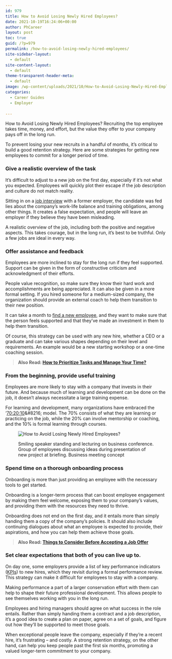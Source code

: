 ```yaml
---
id: 979
title: How to Avoid Losing Newly Hired Employees?
date: 2021-10-19T16:24:06+00:00
author: PhCareer
layout: post
toc: true
guid: /?p=979
permalink: /how-to-avoid-losing-newly-hired-employees/
site-sidebar-layout:
  - default
site-content-layout:
  - default
theme-transparent-header-meta:
  - default
image: /wp-content/uploads/2021/10/How-to-Avoid-Losing-Newly-Hired-Employees-1.jpg
categories:
  - Career Guides
  - Employer

---
```

How to Avoid Losing Newly Hired Employees? Recruiting the top employee takes time, money, and effort, but the value they offer to your company pays off in the long run.

To prevent losing your new recruits in a handful of months, it&#8217;s critical to build a good retention strategy. Here are some strategies for getting new employees to commit for a longer period of time.

### **Give a realistic overview of the task**

It&#8217;s difficult to adjust to a new job on the first day, especially if it&#8217;s not what you expected. Employees will quickly plot their escape if the job description and culture do not match reality.

Sitting in on a [job interview](/category/job-interview/) with a former employer, the candidate was fed lies about the company&#8217;s work-life balance and training obligations, among other things. It creates a false expectation, and people will leave an employer if they believe they have been misleading.

A realistic overview of the job, including both the positive and negative aspects. This takes courage, but in the long run, it&#8217;s best to be truthful. Only a few jobs are ideal in every way.

### **Offer assistance and feedback**

Employees are more inclined to stay for the long run if they feel supported. Support can be given in the form of constructive criticism and acknowledgment of their efforts.

People value recognition, so make sure they know their hard work and accomplishments are being appreciated. It can also be given in a more formal setting. If you hired someone for a medium-sized company, the organization should provide an external coach to help them transition to their new position.

It can take a month to [find a new employee](/employer-how-to-find-the-best-candidate-with-the-skills-you-need/), and they want to make sure that the person feels supported and that they&#8217;ve made an investment in them to help them transition.

Of course, this strategy can be used with any new hire, whether a CEO or a graduate and can take various shapes depending on their level and requirements. An example would be a new starting workshop or a one-time coaching session.

<blockquote class="wp-block-quote">
  <p>
    <strong>Also Read: <a href="/how-to-prioritize-tasks-and-manage-your-time/">How to Prioritize Tasks and Manage Your Time?</a></strong>
  </p>
</blockquote>

### **From the beginning, provide useful training**

Employees are more likely to stay with a company that invests in their future. And because much of learning and development can be done on the job, it doesn&#8217;t always necessitate a large training expense.

For learning and development, many organizations have embraced the &#8216;[70:20:10](https://en.wikipedia.org/wiki/70/20/10_Model_(Learning_and_Development))&#8216; model. The 70% consists of what they are learning or practicing on the job, while the 20% can involve mentorship or coaching, and the 10% is formal learning through courses.


<figure class="wp-block-image size-full">

<img loading="lazy" width="1000" height="501" src="/wp-content/uploads/2021/10/How-to-Avoid-Losing-Newly-Hired-Employees.jpg" alt="How to Avoid Losing Newly Hired Employees?" class="wp-image-980" srcset="/wp-content/uploads/2021/10/How-to-Avoid-Losing-Newly-Hired-Employees.jpg 1000w, /wp-content/uploads/2021/10/How-to-Avoid-Losing-Newly-Hired-Employees-300x150.jpg 300w, /wp-content/uploads/2021/10/How-to-Avoid-Losing-Newly-Hired-Employees-768x385.jpg 768w" sizes="(max-width: 1000px) 100vw, 1000px" /> <figcaption>Smiling speaker standing and lecturing on business conference. Group of employees discussing ideas during presentation of new project at briefing. Business meeting concept</figcaption></figure> 

### **Spend time on a thorough onboarding process**

Onboarding is more than just providing an employee with the necessary tools to get started.

Onboarding is a longer-term process that can boost employee engagement by making them feel welcome, exposing them to your company&#8217;s values, and providing them with the resources they need to thrive.

Onboarding does not end on the first day, and it entails more than simply handing them a copy of the company&#8217;s policies. It should also include continuing dialogues about what an employee is expected to provide, their aspirations, and how you can help them achieve those goals.

<blockquote class="wp-block-quote">
  <p>
    <strong>Also Read: <a href="/things-to-consider-before-accepting-a-job-offer/">Things to Consider Before Accepting a Job Offer</a></strong>
  </p>
</blockquote>

### **Set clear expectations that both of you can live up to.**

On day one, some employers provide a list of key performance indicators ([KPIs](https://en.wikipedia.org/wiki/Performance_indicator)) to new hires, which they revisit during a formal performance review. This strategy can make it difficult for employees to stay with a company.

Making performance a part of a larger conservation effort with them can help to shape their future professional development. This allows people to see themselves working with you in the long run.

Employees and hiring managers should agree on what success in the role entails. Rather than simply handing them a contract and a job description, it&#8217;s a good idea to create a plan on paper, agree on a set of goals, and figure out how they&#8217;ll be supported to meet those goals.

When exceptional people leave the company, especially if they&#8217;re a recent hire, it&#8217;s frustrating &#8211; and costly. A strong retention strategy, on the other hand, can help you keep people past the first six months, promoting a valued longer-term commitment to your company.

